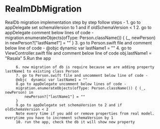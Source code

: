 # RealmDbMigration
RealDb migration implementation step by step
follow steps -
         1. go to appDelegate set schemaVersion to 1 and if oldSchemaVersion < 1
         2. go to appDelegate comment below lines of code -
            migration.enumerateObjects(ofType: Person.className()) { (_, newPerson) in
                newPerson?["lastName1"] = ""
            }
         3. go to Person.swift file and comment below line of code -
         @objc  dynamic var lastName1 = ""
         4. go to ViewController.swift file and comment below line of code
         obj.lastName1 = "Rasala"
         5.Run the app
         
         6. now migration of db is require because we are adding property lastName1 to existing class Person
         7. go to Person.swift file and uncomment below line of code -
         @objc  dynamic var lastName1 = ""
         8.go to appDelegate uncomment below lines of code -
         migration.enumerateObjects(ofType: Person.className()) { (_, newPerson) in
             newPerson?["lastName1"] = ""
         }
         9.go to appDelegate set schemaVersion to 2 and if oldSchemaVersion < 2
         Note every time if you add or remove properties from real model. everytime you have to increment schemaVersion by 1
         10. run the app, check the db it will show new property
